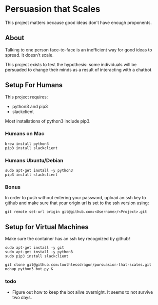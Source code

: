 # Persuasion that Scales

This project matters because good ideas don't have enough proponents.

## About

Talking to one person face-to-face is an inefficient way for good ideas to spread.  It doesn't scale.

This project exists to test the hypothesis: some individuals will be persuaded to change their minds as a result of interacting with a chatbot.

## Setup For Humans

This project requires:

* python3 and pip3
* slackclient

Most installations of python3 include pip3.

### Humans on Mac

```
brew install python3
pip3 install slackclient
```

### Humans Ubuntu/Debian

```
sudo apt-get install -y python3
pip3 install slackclient
```

### Bonus

In order to push without entering your password, upload an ssh key to github and make sure that your origin url is set to the ssh version using:

`git remote set-url origin git@github.com:<Username>/<Project>.git`

## Setup for Virtual Machines

Make sure the container has an ssh key recognized by github!

```
sudo apt-get install -y git
sudo apt-get install -y python3
sudo pip3 install slackclient
```

```
git clone git@github.com:toothlessdragon/pursuasion-that-scales.git
nohup python3 bot.py &
```
### todo
* Figure out how to keep the bot alive overnight.  It seems to not survive two days.
